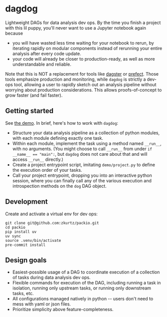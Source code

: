 # dagdog

Lightweight DAGs for data analysis dev ops. By the time you finish a project with this lil puppy, you'll never want to use a Jupyter notebook again because
- you will have wasted less time waiting for your notebook to rerun, by iterating rapidly on modular components instead of rerunning your entire analysis after every code update.
- your code will already be closer to production-ready, as well as more understandable and reliable.

Note that this is NOT a replacement for tools like [dagster](https://github.com/dagster-io/dagster) or [prefect](https://github.com/PrefectHQ/prefect). Those tools emphasize production and monitoring, while `dagdog` is strictly a dev-ops tool, allowing a user to rapidly sketch out an analysis pipeline without worrying about production considerations. This allows proofs-of-concept to grow faster (and fail faster).

## Getting started

See [the demo](https://github.com/zkurtz/dagdog/tree/main/demo). In brief, here's how to work with `dagdog`:
- Structure your data analysis pipeline as a collection of python modules, with each module defining exactly one task.
- Within each module, implement the task using a method named `__run__`, with no arguments. (You might choose to call `__run__` from under `if __name__ == "main":`, but `dagdog` does not care about that and will access `__run__` directly.)
- Create a project entrypoint script, imitating `demo/project.py` to define the execution order of your tasks.
- Call your project entrypoint, dropping you into an interactive python session, where you can finally call any of the various execution and introspection methods on the `dog` DAG object.


## Development

Create and activate a virtual env for dev ops:
```
git clone git@github.com:zkurtz/packio.git
cd packio
pip install uv
uv sync
source .venv/bin/activate
pre-commit install
```

## Design goals

- Easiest-possible usage of a DAG to coordinate execution of a collection of tasks during data analysis dev ops.
- Flexible commands for execution of the DAG, including running a task in isolation, running only upstream tasks, or running only downstream tasks, etc.
- All configurations managed natively in python -- users don't need to mess with yaml or json files.
- Prioritize simplicity above feature-completeness.
